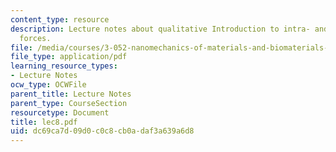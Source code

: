 ```yaml
---
content_type: resource
description: Lecture notes about qualitative Introduction to intra- and intermolecular
  forces.
file: /media/courses/3-052-nanomechanics-of-materials-and-biomaterials-spring-2007/dc69ca7d09d0c0c8cb0adaf3a639a6d8_lec8.pdf
file_type: application/pdf
learning_resource_types:
- Lecture Notes
ocw_type: OCWFile
parent_title: Lecture Notes
parent_type: CourseSection
resourcetype: Document
title: lec8.pdf
uid: dc69ca7d-09d0-c0c8-cb0a-daf3a639a6d8
---
```

